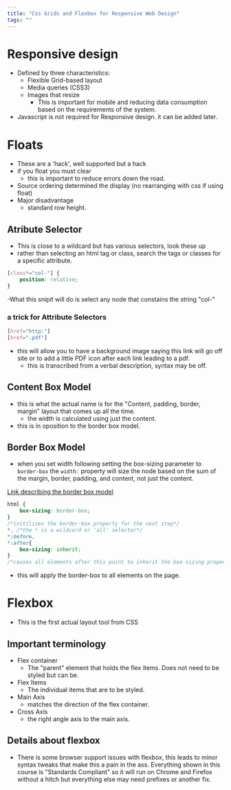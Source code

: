 ```yaml
---
title: "Css Grids and Flexbox for Responsive Web Design"
tags: ""
---
```

# Responsive design

-   Defined by three characteristics:
    -   Flexible Grid-based layout
    -   Media queries (CSS3)
    -   Images that resize
        -   This is important for mobile and reducing data consumption based on the requirements of the system. 
-   Javascript is not required for Responsive design. it can be added later. 

# Floats

-   These are a 'hack', well supported but a hack
-   if you float you must clear 
    -   this is important to reduce errors down the road. 
-   Source ordering determined the display (no rearranging with css if using float) 
-   Major disadvantage
    -   standard row height. 

## Atribute Selector

-   This is close to a wildcard but has various selectors, look these up
-   rather than selecting an html tag or class, search the tags or classes for a specific attribute. 

```CSS
[class*="col-"] {
    position: relative;
}
```

\-What this snipit will do is select any node that constains the string "col-" 

### a trick for Attribute Selectors

```CSS
[href="http:"]
[href=".pdf"]
```

-   this will allow you to have a background image saying this link will go off site or to add a little PDF icon after each link leading to a pdf. 
    -   this is transcribed from a verbal description, syntax may be off. 

## Content Box Model

-   this is what the actual name is for the "Content, padding, border, margin" layout that comes up all the time. 
    -   the width is calculated using just the content. 
-   this is in oposition to the border box model. 

## Border Box Model

-   when you set width following setting the box-sizing parameter to `border-box` the `width:` property will size the node based on the sum of the margin, border, padding, and content, not just the content. 

[Link describing the border box model](https://www.paulirish.com/2012/box-sizing-border-box-ftw/)

```CSS
html {
    box-sizing: border-box;
}
/*initilizes the border-box property for the next step*/
*, /*the * is a wildcard or 'all' selector*/
*:before,
*:after{
    box-sizing: inherit;
}
/*causes all elements after this point to inherit the box-sizing property*/
```

-   this will apply the border-box to all elements on the page. 

# Flexbox

-   This is the first actual layout tool from CSS

## Important terminology

-   Flex container
    -   The "parent" element that holds the flex items. Does not need to be styled but can be. 
-   Flex Items
    -   The individual items that are to be styled. 
-   Main Axis
    -   matches the direction of the flex container. 
-   Cross Axis
    -   the right angle axis to the main axis. 

## Details about flexbox

-   There is some browser support issues with flexbox, this leads to minor syntax tweaks that make this a pain in the ass. Everything shown in this course is "Standards Compliant" so it will run on Chrome and Firefox without a hitch but everything else may need prefixes or another fix. 

